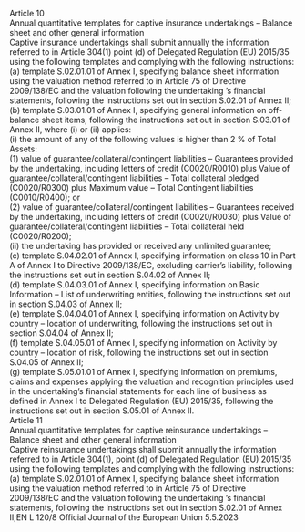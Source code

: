  
Article 10  
Annual quantitative templates for captive insurance undertakings – Balance sheet and other general 
information  
Captive insurance undertakings shall submit annually the information referred to in Article 304(1) point (d) of Delegated 
Regulation (EU) 2015/35 using the following templates and complying with the following instructions:  
(a) template S.02.01.01 of Annex I, specifying balance sheet information using the valuation method referred to in 
Article 75 of Directive 2009/138/EC and the valuation following the undertaking ’s financial statements, following 
the instructions set out in section S.02.01 of Annex II;  
(b) template S.03.01.01 of Annex I, specifying general information on off-balance sheet items, following the 
instructions set out in section S.03.01 of Annex II, where (i) or (ii) applies:  
(i) the amount of any of the following values is higher than 2 % of Total Assets:  
(1) value of guarantee/collateral/contingent liabilities – Guarantees provided by the undertaking, including letters 
of credit (C0020/R0010) plus Value of guarantee/collateral/contingent liabilities – Total collateral pledged 
(C0020/R0300) plus Maximum value – Total Contingent liabilities (C0010/R0400); or  
(2) value of guarantee/collateral/contingent liabilities – Guarantees received by the undertaking, including letters 
of credit (C0020/R0030) plus Value of guarantee/collateral/contingent liabilities – Total collateral held 
(C0020/R0200);  
(ii) the undertaking has provided or received any unlimited guarantee;  
(c) template S.04.02.01 of Annex I, specifying information on class 10 in Part A of Annex I to Directive 2009/138/EC, 
excluding carrier’s liability, following the instructions set out in section S.04.02 of Annex II;  
(d) template S.04.03.01 of Annex I, specifying information on Basic Information – List of underwriting entities, 
following the instructions set out in section S.04.03 of Annex II;  
(e) template S.04.04.01 of Annex I, specifying information on Activity by country – location of underwriting, following 
the instructions set out in section S.04.04 of Annex II;  
(f) template S.04.05.01 of Annex I, specifying information on Activity by country – location of risk, following the 
instructions set out in section S.04.05 of Annex II;  
(g) template S.05.01.01 of Annex I, specifying information on premiums, claims and expenses applying the valuation 
and recognition principles used in the undertaking’s financial statements for each line of business as defined in 
Annex I to Delegated Regulation (EU) 2015/35, following the instructions set out in section S.05.01 of Annex II.  
Article 11  
Annual quantitative templates for captive reinsurance undertakings – Balance sheet and other general 
information  
Captive reinsurance undertakings shall submit annually the information referred to in Article 304(1), point (d) of 
Delegated Regulation (EU) 2015/35 using the following templates and complying with the following instructions:  
(a) template S.02.01.01 of Annex I, specifying balance sheet information using the valuation method referred to in 
Article 75 of Directive 2009/138/EC and the valuation following the undertaking ’s financial statements, following 
the instructions set out in section S.02.01 of Annex II;EN  L 120/8 Official Journal of the European Union 5.5.2023